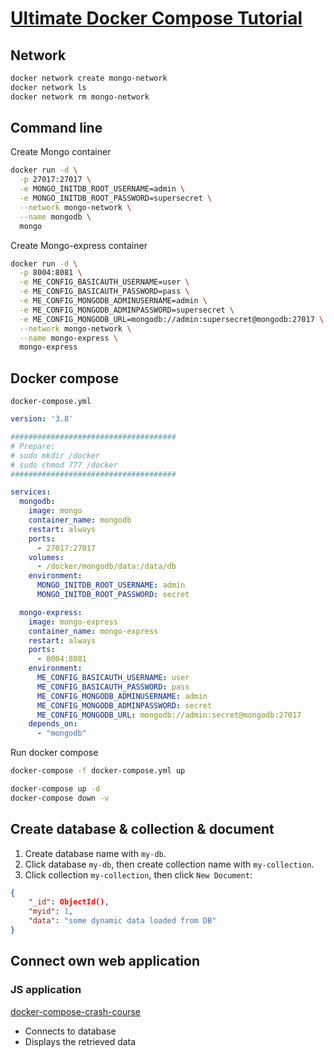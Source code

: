 # [Ultimate Docker Compose Tutorial](https://www.youtube.com/watch?v=SXwC9fSwct8)

 

## Network
```sh
docker network create mongo-network
docker network ls
docker network rm mongo-network
```
## Command line
Create Mongo container
```sh
docker run -d \
  -p 27017:27017 \
  -e MONGO_INITDB_ROOT_USERNAME=admin \
  -e MONGO_INITDB_ROOT_PASSWORD=supersecret \
  --network mongo-network \
  --name mongodb \
  mongo
```
Create Mongo-express container
```sh
docker run -d \
  -p 8004:8081 \
  -e ME_CONFIG_BASICAUTH_USERNAME=user \
  -e ME_CONFIG_BASICAUTH_PASSWORD=pass \
  -e ME_CONFIG_MONGODB_ADMINUSERNAME=admin \
  -e ME_CONFIG_MONGODB_ADMINPASSWORD=supersecret \
  -e ME_CONFIG_MONGODB_URL=mongodb://admin:supersecret@mongodb:27017 \
  --network mongo-network \
  --name mongo-express \
  mongo-express
```


## Docker compose
`docker-compose.yml`

```yml
version: '3.8'

#####################################
# Prepare:
# sudo mkdir /docker
# sudo chmod 777 /docker
#####################################

services:
  mongodb:
    image: mongo
    container_name: mongodb
    restart: always
    ports:
      - 27017:27017
    volumes:
      - /docker/mongodb/data:/data/db
    environment:
      MONGO_INITDB_ROOT_USERNAME: admin
      MONGO_INITDB_ROOT_PASSWORD: secret

  mongo-express:
    image: mongo-express
    container_name: mongo-express
    restart: always
    ports:
      - 8004:8081
    environment:
      ME_CONFIG_BASICAUTH_USERNAME: user
      ME_CONFIG_BASICAUTH_PASSWORD: pass
      ME_CONFIG_MONGODB_ADMINUSERNAME: admin
      ME_CONFIG_MONGODB_ADMINPASSWORD: secret
      ME_CONFIG_MONGODB_URL: mongodb://admin:secret@mongodb:27017
    depends_on:
      - "mongodb"
```

Run docker compose
```sh
docker-compose -f docker-compose.yml up

docker-compose up -d
docker-compose down -v
```

## Create database & collection & document
1. Create database name with `my-db`.
2. Click database `my-db`, then create collection name with `my-collection`.
3. Click collection `my-collection`, then click `New Document`:
```json
{
    "_id": ObjectId(),
    "myid": 1,
    "data": "some dynamic data loaded from DB"
}
```

## Connect own web application
### JS application

[docker-compose-crash-course](https://gitlab.com/twn-youtube/docker-compose-crash-course)

- Connects to database
- Displays the retrieved data

  
